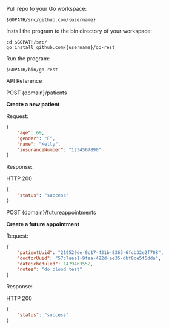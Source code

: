 Pull repo to your Go workspace:
```
$GOPATH/src/github.com/{username}
```

Install the program to the bin directory of your workspace:
```
cd $GOPATH/src/
go install github.com/{username}/go-rest
```

Run the program:
```
$GOPATH/bin/go-rest
```

API Reference

POST {domain}/patients

**Create a new patient**

Request:

```json
{
	"age": 69,
	"gender": "F",
	"name": "Kelly",
	"insuranceNumber": "1234567890"
}
```

Response:

HTTP 200

```json
{
	"status": "success"
}
```

POST {domain}/futureappointments

**Create a future appointment**

Request:

```json
{
	"patientUuid": "219529de-0c17-431b-8363-6fcb32e2f708",
	"doctorUuid": "57c7aea1-9fea-422d-ae35-dbf8ce5f5dda",
	"dateScheduled": 1479463552,
	"notes": "do blood test"
}
```

Response:

HTTP 200

```json
{
	"status": "success"
}
```
